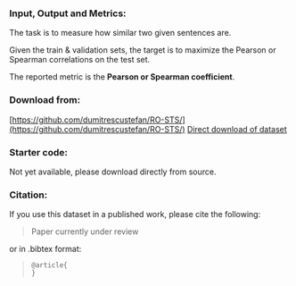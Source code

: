 ### Input, Output and Metrics:

The task is to measure how similar two given sentences are.

Given the train & validation sets, the target is to maximize the Pearson or Spearman correlations on the test set.

The reported metric is the **Pearson or Spearman coefficient**.

### Download from:

[https://github.com/dumitrescustefan/RO-STS/](https://github.com/dumitrescustefan/RO-STS/)
[Direct download of dataset](https://github.com/dumitrescustefan/RO-STS/tree/master/dataset/text-similarity)

### Starter code:

Not yet available, please download directly from source.

### Citation:

If you use this dataset in a published work, please cite the following:


> Paper currently under review


or in .bibtex format:


>     @article{
>     }
